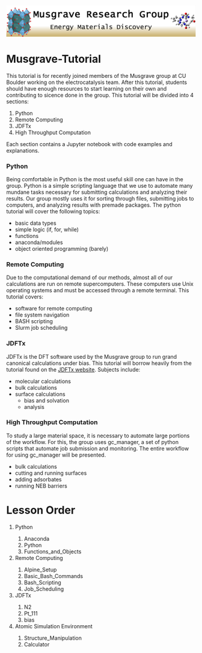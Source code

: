 <img src="/Pictures/Group_Logo.png" alt="Alt text">

# Musgrave-Tutorial

This tutorial is for recently joined members of the Musgrave group at CU Boulder working on the electrocatalysis team. After this tutorial, students should have enough resources to start learning on their own and contributing to sicence done in the group. This tutorial will be divided into 4 sections:
1. Python
2. Remote Computing
3. JDFTx
4. High Throughput Computation

Each section contains a Jupyter notebook with code examples and explanations.

### Python
Being comfortable in Python is the most useful skill one can have in the group. Python is a simple scripting language that we use to automate many mundane tasks necessary for submitting calculations and analyzing their results. Our group mostly uses it for sorting through files, submitting jobs to computers, and analyzing results with premade packages. The python tutorial will cover the following topics:
- basic data types
- simple logic (if, for, while)
- functions
- anaconda/modules
- object oriented programming (barely)

### Remote Computing
Due to the computational demand of our methods, almost all of our calculations are run on remote supercomputers. These computers use Unix operating systems and must be accessed through a remote terminal. This tutorial covers:
- software for remote computing
- file system navigation
- BASH scripting
- Slurm job scheduling

### JDFTx
JDFTx is the DFT software used by the Musgrave group to run grand canonical calculations under bias. This tutorial will borrow heavily from the tutorial found on the [JDFTx website](http://jdftx.org/Tutorials.html). Subjects include:
- molecular calculations
- bulk calculations
- surface calculations
  - bias and solvation
  - analysis

### High Throughput Computation
To study a large material space, it is necessary to automate large portions of the workflow. For this, the group uses gc_manager, a set of python scripts that automate job submission and monitoring. The entire workflow for using gc_manager will be presented.
- bulk calculations
- cutting and running surfaces
- adding adsorbates
- running NEB barriers


# Lesson Order

<ol type="1">
  <li>Python</li>
  <ol type="1">
    <li>Anaconda</li>
    <li>Python</li>
    <li>Functions_and_Objects</li>
  </ol>
  <li>Remote Computing</li>
  <ol type="1">
    <li>Alpine_Setup</li>
    <li>Basic_Bash_Commands</li>
    <li>Bash_Scripting</li>
    <li>Job_Scheduling</li>
  </ol>
  <li>JDFTx</li>
  <ol type="1">
    <li>N2</li>
    <li>Pt_111</li>
    <li>bias</li>
  </ol>
  <li>Atomic Simulation Environment</li>
  <ol type="1">
    <li>Structure_Manipulation</li>
    <li>Calculator</li>
  </ol>
</ol>
